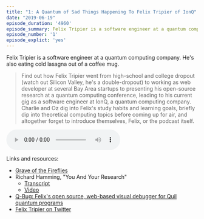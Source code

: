 ```yaml
---
title: "1: A Quantum of Sad Things Happening To Felix Tripier of IonQ"
date: "2019-06-19"
episode_duration: '4960'
episode_summary: Felix Tripier is a software engineer at a quantum computing company. He's also eating cold lasagna out of a coffee mug.
episode_number: '1'
episode_explict: 'yes'
---
```


Felix Tripier is a software engineer at a quantum computing company. He's also eating cold lasagna out of a coffee mug.

> Find out how Felix Tripier went from high-school and college dropout (watch out Silicon Valley, he's a double-dropout) to working as web developer at several Bay Area startups to presenting his open-source research at a quantum computing conference, leading to his current gig as a software engineer at IonQ, a quantum computing company. Charlie and Oz dig into Felix's study habits and learning goals, briefly dip into theoretical computing topics before coming up for air, and altogether forget to introduce themselves, Felix, or the podcast itself.

<audio controls="controls">
  <source type="audio/mp3" src="https://escapingweb.github.io/audio/001_a_quantum_of_sad_things_happening_to_felix_tripier_of_ionq.mp3"></source>
</audio>

Links and resources:

* [Grave of the Fireflies](https://en.wikipedia.org/wiki/Grave_of_the_Fireflies)
* Richard Hamming, "You And Your Research"
    * [Transcript](https://www.cs.virginia.edu/~robins/YouAndYourResearch.html)
    * [Video](https://www.youtube.com/watch?v=a1zDuOPkMSw)
* [Q-Bug: Felix's open source, web-based visual debugger for Quil quantum programs](https://github.com/ftripier/Q-bug)
* [Felix Tripier on Twitter](https://twitter.com/FelixTripier")